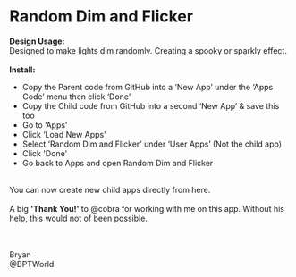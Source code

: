 # Random Dim and Flicker
<b>Design Usage:</b><br>
Designed to make lights dim randomly. Creating a spooky or sparkly effect.<br><br>
<b>Install:</b><br>
* Copy the Parent code from GitHub into a ‘New App’ under the ‘Apps Code’ menu then click ‘Done’
* Copy the Child code from GitHub into a second ‘New App’ & save this too
* Go to ‘Apps’
* Click ‘Load New Apps’
* Select ‘Random Dim and Flicker’ under ‘User Apps’ (Not the child app)
* Click 'Done'
* Go back to Apps and open Random Dim and Flicker
<br>
You can now create new child apps directly from here.<br><br>
A big <b>'Thank You!'</b> to @cobra for working with me on this app.  Without his help, this would not of been possible.

<br><br>
Bryan<br>
@BPTWorld
